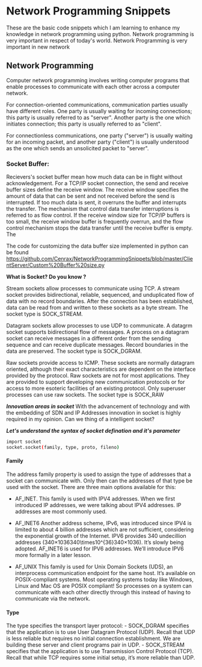 # Network Programming Snippets
These are the basic code snippets which I am learning to enhance my knowledge in network programming using python. Network programming is very important in respect of today's world. Network Programming is very important in new network

## Network Programming
Computer network programming involves writing computer programs that enable processes to communicate with each other across a computer network.

For connection-oriented communications, communication parties usually have different roles. One party is usually waiting for incoming connections; this party is usually referred to as "server". Another party is the one which initiates connection; this party is usually referred to as "client".

For connectionless communications, one party ("server") is usually waiting for an incoming packet, and another party ("client") is usually understood as the one which sends an unsolicited packet to "server". 

### Socket Buffer:

Recievers's socket buffer mean how much data can be in flight without acknowledgement. For a TCP/IP socket connection, the send and receive buffer sizes define the receive window. The receive window specifies the amount of data that can be sent and not received before the send is interrupted. If too much data is sent, it overruns the buffer and interrupts the transfer. The mechanism that control data transfer interruptions is referred to as flow control. If the receive window size for TCP/IP buffers is too small, the receive window buffer is frequently overrun, and the flow control mechanism stops the data transfer until the receive buffer is empty. The

The code for customizing the data buffer size implemented in python can be found <href>https://github.com/Cenrax/NetworkProgrammingSnippets/blob/master/ClientServer/Custom%20Buffer%20size.py</href>

**What is Socket? Do you know ?**

Stream sockets allow processes to communicate using TCP. A stream socket provides bidirectional, reliable, sequenced, and unduplicated flow of data with no record boundaries. After the connection has been established, data can be read from and written to these sockets as a byte stream. The socket type is SOCK_STREAM.

Datagram sockets allow processes to use UDP to communicate. A datagrm socket supports bidirectional flow of messages. A process on a datagram socket can receive messages in a different order from the sending sequence and can receive duplicate messages. Record boundaries in the data are preserved. The socket type is SOCK_DGRAM.

Raw sockets provide access to ICMP. These sockets are normally datagram oriented, although their exact characteristics are dependent on the interface provided by the protocol. Raw sockets are not for most applications. They are provided to support developing new communication protocols or for access to more esoteric facilities of an existing protocol. Only superuser processes can use raw sockets. The socket type is SOCK_RAW

***Innovation areas in socket***
With the advancement of technology and with the embedding of SDN and IP Addresses innovation in socket is highly required in my opinion. Can we thing of a intelligent socket? 

***Let's understand the syntax of socket defination and it's parameter***

```bash
import socket
socket.socket(family, type, proto, fileno)
```
 #### Family ####
 The address family property is used to assign the type of addresses that a socket can communicate with. Only then can the addresses of that type be used with the socket. There are three main options available for this:

  - AF_INET. This family is used with IPV4 addresses. When we first introduced IP addresses, we were talking about IPV4 addresses. IP addresses are most commonly used.
- AF_INET6 Another address scheme, IPv6, was introduced since IPV4 is limited to about 4 billion addresses which are not sufficient, considering the exponential growth of the Internet. IPV6 provides 340 undecillion addresses (340×1036340\times10^{36}340×10​36​​). It’s slowly being adopted. AF_INET6 is used for IPV6 addresses. We’ll introduce IPV6 more formally in a later lesson.

- AF_UNIX This family is used for Unix Domain Sockets (UDS), an interprocess communication endpoint for the same host. It’s available on POSIX-compliant systems. Most operating systems today like Windows, Linux and Mac OS are POSIX compliant! So processes on a system can communicate with each other directly through this instead of having to communicate via the network.
#### Type ####
The type specifies the transport layer protocol:
       - SOCK_DGRAM specifies that the application is to use User Datagram Protocol (UDP). Recall that UDP is less reliable but requires no initial connection establishment. We are building these server and client programs pair in UDP.
        - SOCK_STREAM specifies that the application is to use Transmission Control Protocol (TCP). Recall that while TCP requires some initial setup, it’s more reliable than UDP.

